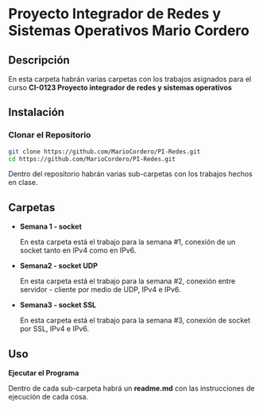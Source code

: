 # Proyecto Integrador de Redes y Sistemas Operativos Mario Cordero

## Descripción

En esta carpeta habrán varias carpetas con los trabajos asignados para el curso **CI-0123 Proyecto integrador de redes y sistemas operativos**

## Instalación

### Clonar el Repositorio

   ```bash
   git clone https://github.com/MarioCordero/PI-Redes.git
   cd https://github.com/MarioCordero/PI-Redes.git
   ```
   Dentro del repositorio habrán varias sub-carpetas con los trabajos hechos en clase.

## Carpetas
- **Semana 1 - socket**

   En esta carpeta está el trabajo para la semana #1, conexión de un socket tanto en IPv4 como en IPv6.

- **Semana2 - socket UDP**
  
   En esta carpeta está el trabajo para la semana #2, conexión entre servidor - cliente por medio de UDP, IPv4 e IPv6.

- **Semana3 - socket SSL**
  
   En esta carpeta está el trabajo para la semana #3, conexión de socket por SSL, IPv4 e IPv6.

## Uso

**Ejecutar el Programa**

   Dentro de cada sub-carpeta habrá un **readme.md** con las instrucciones de ejecución de cada cosa.